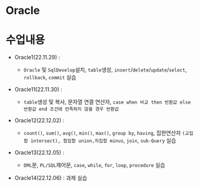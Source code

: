 # Oracle

# 수업내용

- Oracle1(22.11.29) :
    - ```Oracle``` 및 ```SqlDevelop```설치, ```table```생성, ```insert```/```delete```/```update```/```select```, ```rollback```, ```commit``` 실습

- Oracle11(22.11.30) :
    - ```table```생성 및 복사, 문자열 연결 연산자, 
                        ```case when 비교 then 반환값 else 반환값 end 조건에 만족하지 않을 경우 반환값```

- Oracle12(22.12.02) : 
    - ```count()```, ```sum()```, ```avg()```, ```min()```, ```max()```, 
                    ```group by```, ```having```, 
                        집한연산자 ```(교집합 intersect), 합집합 union,차집합 minus```, ```join```, ```sub-Query``` 실습

- Oracle13(22.12.05) : 
    - ```DML```문, ```PL/SQL```제어문, ```case```, ```while```, ```for```, ```loop```, ```procedure``` 실습

- Oracle14(22.12.06) : 과제 실습
